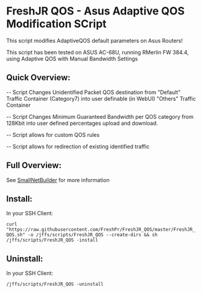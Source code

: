 # FreshJR QOS - Asus Adaptive QOS Modification SCript

This script modifies AdaptiveQOS default parameters on Asus Routers!

This script has been tested on ASUS AC-68U, running RMerlin FW 384.4, using Adaptive QOS with Manual Bandwidth Settings

## Quick Overview:

-- Script Changes Unidentified Packet QOS destination from "Default" Traffic Container (Category7) into user definable (in WebUI) "Others" Traffic Container

-- Script Changes Minimum Guaranteed Bandwidth per QOS category from 128Kbit into user defined percentages upload and download.

-- Script allows for custom QOS rules 

-- Script allows for redirection of existing identified traffic

## Full Overview:

See <a href="https://www.snbforums.com/threads/release-freshjr-adaptive-qos-improvements-custom-rules-and-inner-workings.36836/" rel="nofollow">SmallNetBuilder</a> for more information

## Install:

In your SSH Client:

``` curl "https://raw.githubusercontent.com/FreshPr/FreshJR_QOS/master/FreshJR_QOS.sh" -o /jffs/scripts/FreshJR_QOS --create-dirs && sh /jffs/scripts/FreshJR_QOS -install ```

## Uninstall:

In your SSH Client:

``` /jffs/scripts/FreshJR_QOS -uninstall ```
